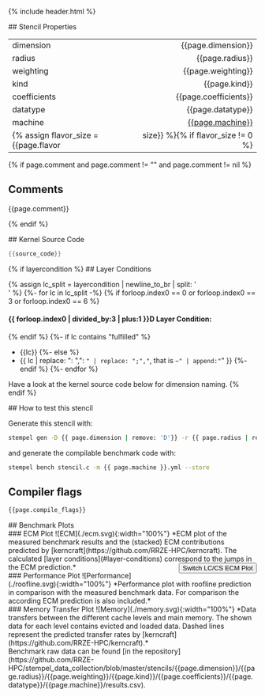 {% include header.html %}

<div markdown="1" class="section-block-full">

<div markdown="1" class="section-block-half">
## Stencil Properties

|              |                       |
|--------------|----------------------:|
| dimension    | {{page.dimension}}    |
| radius       | {{page.radius}}       |
| weighting    | {{page.weighting}}    |
| kind         | {{page.kind}}         |
| coefficients | {{page.coefficients}} |
| datatype     | {{page.datatype}}     |
| machine      | [{{page.machine}}](https://github.com/RRZE-HPC/stempel_data_collection/blob/master/machine_files/{{page.machine}}.yml) |
{% assign flavor_size = {{page.flavor | size}} %}{% if flavor_size != 0 %}| flavor       | {{page.flavor}}       |{% endif %}

{% if page.comment and page.comment != "" and page.comment != nil %}
<!-- <div markdown="1" class="section-block-half"> -->
## Comments

{{page.comment}}
<!-- </div> -->
{% endif %}

</div>

<div markdown="1" class="section-block-half">
## Kernel Source Code

```c
{{source_code}}
```
</div>

<div markdown="1" class="section-block-half">
{% if layercondition %}
## Layer Conditions

{% assign lc_split = layercondition | newline_to_br | split: '<br />' %}
{%- for lc in lc_split -%}
{% if forloop.index0 == 0 or forloop.index0 == 3 or forloop.index0 == 6 %}

#### {{ forloop.index0 | divided_by:3 | plus:1 }}D Layer Condition:
{% endif %}
{%- if lc contains "fulfilled" %}
- {{lc}}
{%- else %}
- {{ lc | replace: ": ",": `" | replace: ";","`, that is	`~" | append:"`" }}
{%- endif %}
{%- endfor %}

Have a look at the kernel source code below for dimension naming.
{% endif %}
</div>


<div markdown="1" class="section-block-half">
## How to test this stencil

Generate this stencil with:
```bash
stempel gen -D {{ page.dimension | remove: 'D'}} -r {{ page.radius | remove: 'r'}} -t {{ page.datatype }} -C {{ page.coefficients }} -k {{ page.kind }} {% if page.weighting == 'isotropic' %}-i{% elsif page.weighting == 'heterogeneous' %}-e{% elsif page.weighting == 'homogeneous' %}-o{% elsif page.weighting == 'point-symmetric' %}-p{% endif %} --store stencil.c
```

and generate the compilable benchmark code with:
```bash
stempel bench stencil.c -m {{ page.machine }}.yml --store
```

## Compiler flags
```bash
{{page.compile_flags}}
```
</div>

</div>

<div markdown="1" class="section-block-full">
## Benchmark Plots

<div markdown="1" class="section-block-half">
<script>
var index = 0;
function changeImage() {
   var ecmLC = document.getElementById('ecm_LC');
   var ecmCS = document.getElementById('ecm_CS');
  if (index == 0) {
     index = 1;
     ecmLC.style.display = 'none';
     ecmCS.style.display = 'block';
  } else if (index == 1) {
     index = 0;
     ecmLC.style.display = 'block';
     ecmCS.style.display = 'none';
  }
}
</script>
### ECM Plot
<span id="ecm_LC">
![ECM](./ecm.svg){:width="100%"}
</span>
<span id="ecm_CS" style="display:none;">
![ECM](./ecm_CS.svg){:width="100%"}
</span>
*ECM plot of the measured benchmark results and the (stacked) ECM contributions predicted by [kerncraft](https://github.com/RRZE-HPC/kerncraft). The calculated [layer conditions](#layer-conditions) correspond to the jumps in the ECM prediction.*
<button style="float:right;" onclick="changeImage()">Switch LC/CS ECM Plot</button>
</div>

<div markdown="1" class="section-block-half">
### Performance Plot
![Performance](./roofline.svg){:width="100%"}
*Performance plot with roofline prediction in comparison with the measured benchmark data. For comparison the according ECM prediction is also included.*
</div>

<div markdown="1" class="section-block-half">
### Memory Transfer Plot
![Memory](./memory.svg){:width="100%"}
*Data transfers between the different cache levels and main memory. The shown data for each level contains evicted and loaded data. Dashed lines represent the predicted transfer rates by [kerncraft](https://github.com/RRZE-HPC/kerncraft).*
</div>

<div markdown="1" class="section-block-half">
Benchmark raw data can be found [in the repository](https://github.com/RRZE-HPC/stempel_data_collection/blob/master/stencils/{{page.dimension}}/{{page.radius}}/{{page.weighting}}/{{page.kind}}/{{page.coefficients}}/{{page.datatype}}/{{page.machine}}/results.csv).
</div>

</div>
